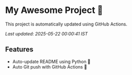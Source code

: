 # My Awesome Project 🚀

This project is automatically updated using GitHub Actions.

_Last updated: 2025-05-22 00:00:41 IST_

## Features
- Auto-update README using Python 🐍
- Auto Git push with GitHub Actions 🤖
